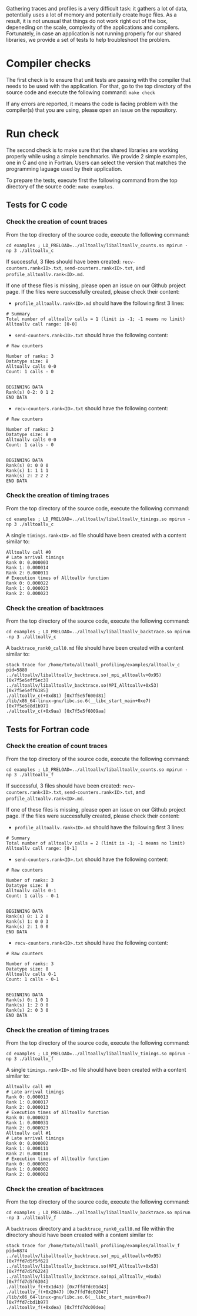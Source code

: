 Gathering traces and profiles is a very difficult task: it gathers a lot of data, 
potentially uses a lot of memory and potentially create huge files. As a result, it
is not unusual that things do not work right out of the box, depeneding on the scale,
complexity of the applications and compilers.
Fortunately, in case an application is not running properly for our shared libraries,
we provide a set of tests to help troubleshoot the problem.

# Compiler checks

The first check is to ensure that unit tests are passing with the compiler that needs
to be used with the application. For that, go to the top directory of the source code
and execute the following command: `make check`

If any errors are reported, it means the code is facing problem with the compiler(s)
that you are using, please open an issue on the repository.

# Run check

The second check is to make sure that the shared libraries are working properly while
using a simple benchmarks. We provide 2 simple examples, one in C and one in Fortran.
Users can select the version that matches the programming laguage used by their
application.

To prepare the tests, execute first the following command from the top directory of
the source code: `make examples`.

## Tests for C code

### Check the creation of count traces

From the top directory of the source code, execute the following command:
```
cd examples ; LD_PRELOAD=../alltoallv/liballtoallv_counts.so mpirun -np 3 ./alltoallv_c
```

If successful, 3 files should have been created: `recv-counters.rank<ID>.txt`, 
`send-counters.rank<ID>.txt`, and `profile_alltoallv.rank<ID>.md`.

If one of these files is missing, please open an issue on our Github project page.
If the files were successfully created, please check their content:
- `profile_alltoallv.rank<ID>.md` should have the following first 3 lines:
```
# Summary                                                                                                               Total number of alltoallv calls = 1 (limit is -1; -1 means no limit)                                                    Alltoallv call range: [0-0] 
```
- `send-counters.rank<ID>.txt` should have the following content:
```
# Raw counters

Number of ranks: 3
Datatype size: 8
Alltoallv calls 0-0
Count: 1 calls - 0 


BEGINNING DATA
Rank(s) 0-2: 0 1 2
END DATA
```
- `recv-counters.rank<ID>.txt` should have the following content:
```
# Raw counters

Number of ranks: 3
Datatype size: 8
Alltoallv calls 0-0
Count: 1 calls - 0 


BEGINNING DATA
Rank(s) 0: 0 0 0
Rank(s) 1: 1 1 1
Rank(s) 2: 2 2 2
END DATA
```

### Check the creation of timing traces

From the top directory of the source code, execute the following command:
```
cd examples ; LD_PRELOAD=../alltoallv/liballtoallv_timings.so mpirun -np 3 ./alltoallv_c
```

A single `timings.rank<ID>.md` file should have been created with a content similar to:
```
Alltoallv call #0
# Late arrival timings
Rank 0: 0.000003
Rank 1: 0.000014
Rank 2: 0.000011
# Execution times of Alltoallv function 
Rank 0: 0.000022
Rank 1: 0.000023
Rank 2: 0.000023
```

### Check the creation of backtraces

From the top directory of the source code, execute the following command:
```
cd examples ; LD_PRELOAD=../alltoallv/liballtoallv_backtrace.so mpirun -np 3 ./alltoallv_c
```

A `backtrace_rank0_call0.md` file should have been created with a content similar to:
```
stack trace for /home/toto/alltoall_profiling/examples/alltoallv_c pid=5880
../alltoallv/liballtoallv_backtrace.so(_mpi_alltoallv+0x95) [0x7f5e5eff5ec3]
../alltoallv/liballtoallv_backtrace.so(MPI_Alltoallv+0x53) [0x7f5e5eff6185]
./alltoallv_c(+0xd81) [0x7f5e5f600d81] 
/lib/x86_64-linux-gnu/libc.so.6(__libc_start_main+0xe7) [0x7f5e5e8d1b97]
./alltoallv_c(+0x9aa) [0x7f5e5f6009aa] 
```

## Tests for Fortran code

### Check the creation of count traces

From the top directory of the source code, execute the following command:
```
cd examples ; LD_PRELOAD=../alltoallv/liballtoallv_counts.so mpirun -np 3 ./alltoallv_f
```

If successful, 3 files should have been created: `recv-counters.rank<ID>.txt`, 
`send-counters.rank<ID>.txt`, and `profile_alltoallv.rank<ID>.md`.

If one of these files is missing, please open an issue on our Github project page.
If the files were successfully created, please check their content:
- `profile_alltoallv.rank<ID>.md` should have the following first 3 lines:
```
# Summary
Total number of alltoallv calls = 2 (limit is -1; -1 means no limit)
Alltoallv call range: [0-1] 
```
- `send-counters.rank<ID>.txt` should have the following content:
```
# Raw counters

Number of ranks: 3
Datatype size: 8
Alltoallv calls 0-1
Count: 1 calls - 0-1 


BEGINNING DATA
Rank(s) 0: 1 2 0
Rank(s) 1: 0 0 3
Rank(s) 2: 1 0 0 
END DATA
```
- `recv-counters.rank<ID>.txt` should have the following content:
```
# Raw counters

Number of ranks: 3
Datatype size: 8
Alltoallv calls 0-1
Count: 1 calls - 0-1 


BEGINNING DATA
Rank(s) 0: 1 0 1
Rank(s) 1: 2 0 0
Rank(s) 2: 0 3 0
END DATA
```

### Check the creation of timing traces

From the top directory of the source code, execute the following command:
```
cd examples ; LD_PRELOAD=../alltoallv/liballtoallv_timings.so mpirun -np 3 ./alltoallv_f
```

A single `timings.rank<ID>.md` file should have been created with a content similar to:
```
Alltoallv call #0
# Late arrival timings
Rank 0: 0.000013
Rank 1: 0.000017
Rank 2: 0.000013
# Execution times of Alltoallv function 
Rank 0: 0.000023
Rank 1: 0.000031
Rank 2: 0.000023
Alltoallv call #1
# Late arrival timings
Rank 0: 0.000002
Rank 1: 0.000111
Rank 2: 0.000110
# Execution times of Alltoallv function 
Rank 0: 0.000002
Rank 1: 0.000002
Rank 2: 0.000002
```

### Check the creation of backtraces

From the top directory of the source code, execute the following command:
```
cd examples ; LD_PRELOAD=../alltoallv/liballtoallv_backtrace.so mpirun -np 3 ./alltoallv_f
```

A `backtraces` directory and a `backtrace_rank0_call0.md` file within the directory should have been created with a content similar to:
```
stack trace for /home/toto/alltoall_profiling/examples/alltoallv_f pid=6874
../alltoallv/liballtoallv_backtrace.so(_mpi_alltoallv+0x95) [0x7ffd7d5f5f62] 
../alltoallv/liballtoallv_backtrace.so(MPI_Alltoallv+0x53) [0x7ffd7d5f6224]
../alltoallv/liballtoallv_backtrace.so(mpi_alltoallv_+0xda) [0x7ffd7d5f6304]
./alltoallv_f(+0x1d43) [0x7ffd7dc01d43]
./alltoallv_f(+0x2047) [0x7ffd7dc02047]
/lib/x86_64-linux-gnu/libc.so.6(__libc_start_main+0xe7) [0x7ffd7cbd1b97]
./alltoallv_f(+0xdea) [0x7ffd7dc00dea] 
```